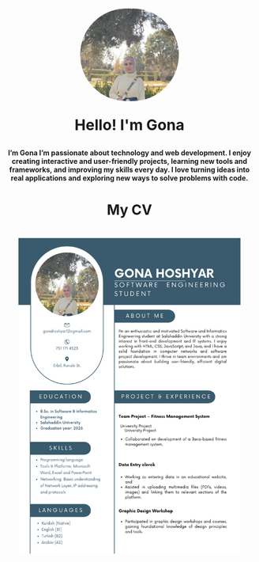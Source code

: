 

<img src="/MyPic.jpg" class="my-pic">

<p class="name">Hello! I'm Gona</p>
<p class='about-text'>I’m Gona
I’m passionate about technology and web development. I enjoy creating interactive and user-friendly projects, learning new tools and frameworks, and improving my skills every day. I love turning ideas into real applications and exploring new ways to solve problems with code.</p>

<h1 class='cv-text'>My CV</h1>

<img src="/myCV.png" class="cv-pic">

<style>
.my-pic {
  width: 200px;
  display: block;
  margin: 20px auto;
  border-radius: 100px;
}

.cv-pic {
  width: 450px;
  display: block;
  margin: 20px auto;
  border-radius: 5px;
  padding-top:20px
}

.name{
    text-align:center;
    font-size:30px;
    font-weight:bold
}

.about-text{
    font-weight:bold;
    text-align:center;
}

.cv-text{
    text-align:center;
}
</style>




